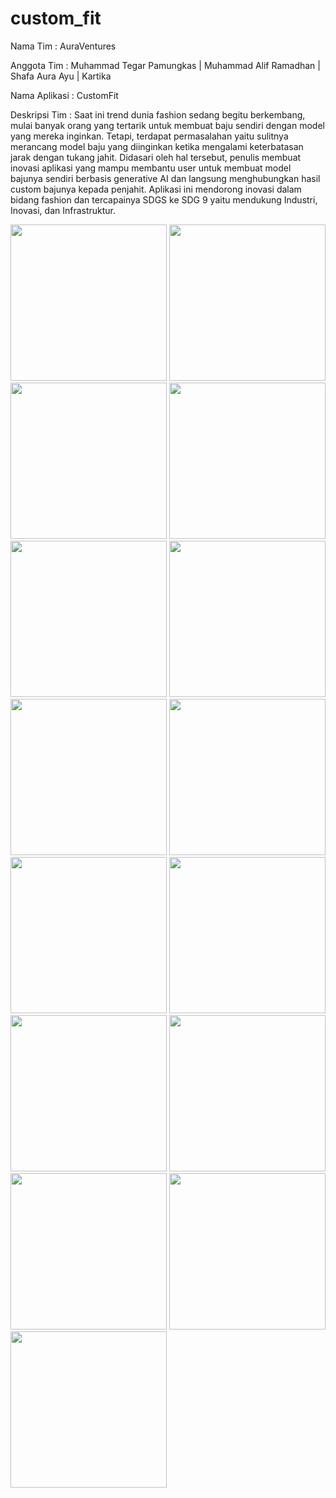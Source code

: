 # custom_fit
Nama Tim : AuraVentures </p>
Anggota Tim : Muhammad Tegar Pamungkas | Muhammad Alif Ramadhan | Shafa Aura Ayu | Kartika </p>
Nama Aplikasi : CustomFit </p>
Deskripsi Tim : Saat ini trend dunia fashion sedang begitu  berkembang, mulai banyak orang yang tertarik untuk membuat baju sendiri dengan model yang mereka inginkan. Tetapi, terdapat permasalahan yaitu sulitnya merancang model baju yang diinginkan ketika mengalami keterbatasan jarak dengan tukang jahit. Didasari oleh hal tersebut, penulis membuat inovasi aplikasi yang mampu membantu user untuk membuat model bajunya sendiri berbasis generative AI dan langsung menghubungkan hasil custom bajunya kepada penjahit. Aplikasi ini mendorong inovasi dalam bidang fashion dan tercapainya SDGS ke SDG 9 yaitu mendukung Industri, Inovasi, dan Infrastruktur.</p>


<img src="https://github.com/MTegarPamungkas/custom_fit/assets/43881782/f933f51e-6f31-463d-a2f2-defd7cee6299" width="250">
<img src="https://github.com/MTegarPamungkas/custom_fit/assets/43881782/8f0c33d2-78e0-47f3-9e4d-d3f40d9e8bed" width="250">
<img src="https://github.com/MTegarPamungkas/custom_fit/assets/43881782/2dcc2e51-6376-4feb-972b-724e7539cec1" width="250">
<img src="https://github.com/MTegarPamungkas/custom_fit/assets/43881782/55051ac7-951a-4021-885f-f10c910ff4f2" width="250">
<img src="https://github.com/MTegarPamungkas/custom_fit/assets/43881782/1506362f-4249-486e-8bb6-82c2311f1229" width="250">
<img src="https://github.com/MTegarPamungkas/custom_fit/assets/43881782/b9aacc5d-3880-401d-8f6a-aef88c85c400" width="250">
<img src="https://github.com/MTegarPamungkas/custom_fit/assets/43881782/fd084523-1ca3-4e04-ace8-052d3725f5e3" width="250">
<img src="https://github.com/MTegarPamungkas/custom_fit/assets/43881782/59af1b86-db2c-4f05-933f-2167d2ac8324" width="250">
<img src="https://github.com/MTegarPamungkas/custom_fit/assets/43881782/4d423958-7fc8-40f6-a771-70081d3f4814" width="250">
<img src="https://github.com/MTegarPamungkas/custom_fit/assets/43881782/b95a1d94-b5ff-482d-b478-9f9a2821b3c2" width="250">
<img src="https://github.com/MTegarPamungkas/custom_fit/assets/43881782/618b9028-639b-43ec-892d-15d627103d76" width="250">
<img src="https://github.com/MTegarPamungkas/custom_fit/assets/43881782/a5a4226d-c8ed-4e54-ace7-095ae6f07cb9" width="250">
<img src="https://github.com/MTegarPamungkas/custom_fit/assets/43881782/aad7f623-86ba-4b83-8d58-d7b061abe6c1" width="250">
<img src="https://github.com/MTegarPamungkas/custom_fit/assets/43881782/895405c7-07dd-4016-be30-3dd9fbcaca4c" width="250">
<img src="https://github.com/MTegarPamungkas/custom_fit/assets/43881782/8293b271-4ed1-4c0e-8525-23b847d85dc1" width="250">


